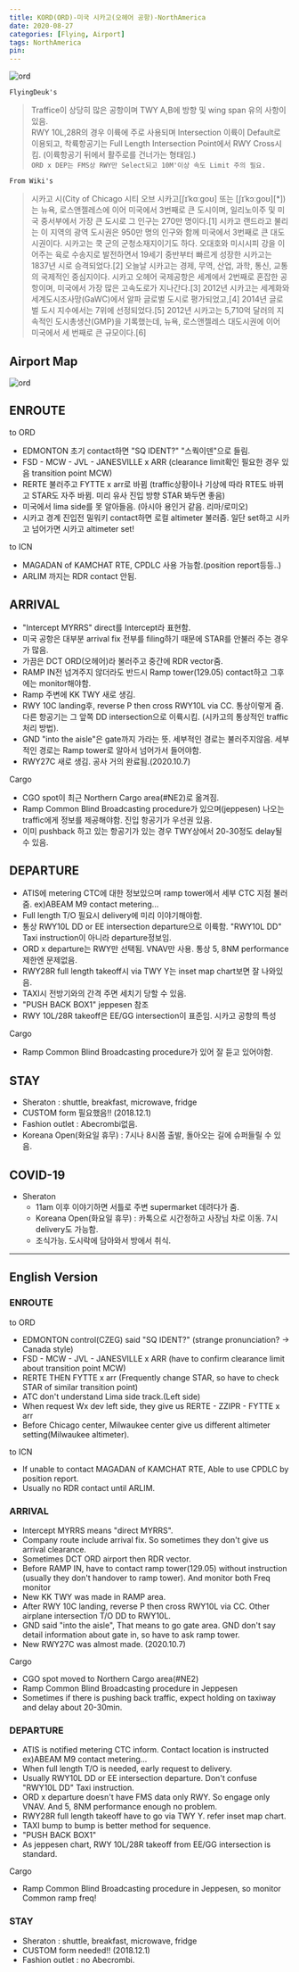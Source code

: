 ```yaml
---
title: KORD(ORD)-미국 시카고(오헤어 공항)-NorthAmerica
date: 2020-08-27
categories: [Flying, Airport]
tags: NorthAmerica
pin:
---
```

![ord](/img/flying/airport/ord.jpg)

`FlyingDeuk's`
>Traffice이 상당히 많은 공항이며 TWY A,B에 방향 및 wing span 유의 사항이 있음. <br>
RWY 10L,28R의 경우 이륙에 주로 사용되며 Intersection 이륙이 Default로 이용되고, 착륙항공기는 Full Length Intersection Point에서 RWY Cross시킴. (이륙항공기 뒤에서 활주로를 건너가는 형태임.)<br>
`ORD x DEP는 FMS상 RWY만 Select되고 10M'이상 속도 Limit 주의 필요.`

`From Wiki's`
>시카고 시(City of Chicago 시티 오브 시카고[ʃɪˈkɑːɡoʊ] 또는 [ʃɪˈkɔːɡoʊ][*])는 뉴욕, 로스앤젤레스에 이어 미국에서 3번째로 큰 도시이며, 일리노이주 및 미국 중서부에서 가장 큰 도시로 그 인구는 270만 명이다.[1] 시카고 랜드라고 불리는 이 지역의 광역 도시권은 950만 명의 인구와 함께 미국에서 3번째로 큰 대도시권이다. 시카고는 쿡 군의 군청소재지이기도 하다.
오대호와 미시시피 강을 이어주는 육로 수송지로 발전하면서 19세기 중반부터 빠르게 성장한 시카고는 1837년 시로 승격되었다.[2] 오늘날 시카고는 경제, 무역, 산업, 과학, 통신, 교통의 국제적인 중심지이다. 시카고 오헤어 국제공항은 세계에서 2번째로 혼잡한 공항이며, 미국에서 가장 많은 고속도로가 지나간다.[3] 2012년 시카고는 세계화와 세계도시조사망(GaWC)에서 알파 글로벌 도시로 평가되었고,[4] 2014년 글로벌 도시 지수에서는 7위에 선정되었다.[5] 2012년 시카고는 5,710억 달러의 지속적인 도시총생산(GMP)을 기록했는데, 뉴욕, 로스앤젤레스 대도시권에 이어 미국에서 세 번째로 큰 규모이다.[6]

## Airport Map
![ord](/img/flying/airport/ord_ap.jpg)

## ENROUTE
to ORD
- EDMONTON 초기 contact하면 "SQ IDENT?" "스쿽이덴"으로 들림.
- FSD - MCW - JVL - JANESVILLE x ARR (clearance limit확인 필요한 경우 있음 transition point MCW)
- RERTE 불러주고 FYTTE x arr로 바뀜 (traffic상황이나 기상에 따라 RTE도 바뀌고 STAR도 자주 바뀜. 미리 유사 진입 방향 STAR 봐두면 좋음)
- 미국에서 lima side를 못 알아들음. (아시아 용인거 같음. 리마/로미오)
- 시카고 경계 진입전 밀워키 contact하면 로컬 altimeter 불러줌. 일단 set하고 시카고 넘어가면 시카고 altimeter set!

to ICN
- MAGADAN of KAMCHAT RTE, CPDLC 사용 가능함.(position report등등..)
- ARLIM 까지는 RDR contact 안됨.

## ARRIVAL
- "Intercept MYRRS" direct를 Intercept라 표현함.
- 미국 공항은 대부분 arrival fix 전부를 filing하기 때문에 STAR를 안불러 주는 경우가 많음.
- 가끔은 DCT ORD(오헤어)라 불러주고 중간에 RDR vector줌.
- RAMP IN전 넘겨주지 않더라도 반드시 Ramp tower(129.05) contact하고 그후에는 monitor해야함.
- Ramp 주변에 KK TWY 새로 생김.
- RWY 10C landing후, reverse P then cross RWY10L via CC. 통상이렇게 줌. 다른 항공기는 그 앞쪽 DD intersection으로 이륙시킴. (시카고의 통상적인 traffic 처리 방법).
- GND "into the aisle"은 gate까지 가라는 뜻. 세부적인 경로는 불러주지않음. 세부적인 경로는 Ramp tower로 알아서 넘어가서 들어야함.
- RWY27C 새로 생김. 공사 거의 완료됨.(2020.10.7)

Cargo
- CGO spot이 최근 Northern Cargo area(#NE2)로 옮겨짐.
- Ramp Common Blind Broadcasting procedure가 있으며(jeppesen) 나오는 traffic에게 정보를 제공해야함. 진입 항공기가 우선권 있음.
- 이미 pushback 하고 있는 항공기가 있는 경우 TWY상에서 20-30정도 delay될 수 있음.


## DEPARTURE
- ATIS에 metering CTC에 대한 정보있으며 ramp tower에서 세부 CTC 지점 불러줌. ex)ABEAM M9 contact metering...
- Full length T/O 필요시 delivery에 미리 이야기해야함.
- 통상 RWY10L DD or EE intersection departure으로 이륙함. "RWY10L DD" Taxi instruction이 아니라 departure정보임.
- ORD x departure는 RWY만 선택됨. VNAV만 사용. 통상 5, 8NM performance 제한엔 문제없음.
- RWY28R full length takeoff시 via TWY Y는 inset map chart보면 잘 나와있음.
- TAXI시 전방기와의 간격 주면 세치기 당할 수 있음.
- "PUSH BACK BOX1" jeppesen 참조
- RWY 10L/28R takeoff은 EE/GG intersection이 표준임. 시카고 공항의 특성

Cargo
- Ramp Common Blind Broadcasting procedure가 있어 잘 듣고 있어야함.


## STAY
- Sheraton : shuttle, breakfast, microwave, fridge
- CUSTOM form 필요했음!! (2018.12.1)
- Fashion outlet : Abecrombi없음.
- Koreana Open(화요일 휴무) : 7시나 8시쯤 출발, 돌아오는 길에 슈퍼들릴 수 있음.

## COVID-19
- Sheraton
  - 11am 이후 이야기하면 서틀로 주변 supermarket 데려다가 줌.
  - Koreana Open(화요일 휴무) : 카톡으로 시간정하고 사장님 차로 이동. 7시 delivery도 가능함.
  - 조식가능. 도시락에 담아와서 방에서 취식.

------

## English Version

### ENROUTE
to ORD
- EDMONTON control(CZEG) said "SQ IDENT?" (strange pronunciation? -> Canada style)
- FSD - MCW - JVL - JANESVILLE x ARR (have to confirm clearance limit about transition point MCW)
- RERTE THEN FYTTE x arr (Frequently change STAR, so have to check STAR of similar transition point)
- ATC don't understand Lima side track.(Left side)
- When request Wx dev left side, they give us RERTE - ZZIPR - FYTTE x arr
- Before Chicago center, Milwaukee center give us different altimeter setting(Milwaukee altimeter).

to ICN
- If unable to contact MAGADAN of KAMCHAT RTE, Able to use CPDLC by position report.
- Usually no RDR contact until ARLIM.

### ARRIVAL
- Intercept MYRRS means "direct MYRRS".
- Company route include arrival fix. So sometimes they don't give us arrival clearance.
- Sometimes DCT ORD airport then RDR vector.
- Before RAMP IN, have to contact ramp tower(129.05) without instruction (usually they don't handover to ramp tower). And monitor both Freq monitor
- New KK TWY was made in RAMP area.
- After RWY 10C landing, reverse P then cross RWY10L via CC. Other airplane intersection T/O DD to RWY10L.
- GND said "into the aisle", That means to go gate area. GND don't say detail information about gate in, so have to ask ramp tower.
- New RWY27C was almost made. (2020.10.7)

Cargo
- CGO spot moved to Northern Cargo area(#NE2) <br>
- Ramp Common Blind Broadcasting procedure in Jeppesen<br>
- Sometimes if there is pushing back traffic, expect holding on taxiway and delay about 20-30min.


### DEPARTURE
- ATIS is notified metering CTC inform. Contact location is instructed ex)ABEAM M9 contact metering...
- When full length T/O is needed, early request to delivery.
- Usually RWY10L DD or EE intersection departure.  Don't confuse "RWY10L DD" Taxi instruction.
- ORD x departure doesn't have FMS data only RWY. So engage only VNAV. And 5, 8NM performance enough no problem.
- RWY28R full length takeoff have to go via TWY Y. refer inset map chart.
- TAXI bump to bump is better method for sequence.
- "PUSH BACK BOX1"
- As jeppesen chart, RWY 10L/28R takeoff from EE/GG intersection is standard.

Cargo
- Ramp Common Blind Broadcasting procedure in Jeppesen, so monitor Common ramp freq! <br>


### STAY
- Sheraton : shuttle, breakfast, microwave, fridge
- CUSTOM form needed!! (2018.12.1)
- Fashion outlet : no Abecrombi.
